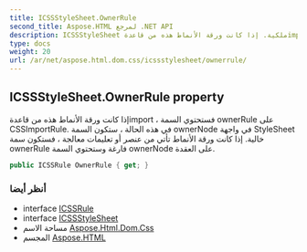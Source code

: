 ```yaml
---
title: ICSSStyleSheet.OwnerRule
second_title: Aspose.HTML لمرجع .NET API
description: ICSSStyleSheet ملكية. إذا كانت ورقة الأنماط هذه من قاعدةimport  فستحتوي السمة ownerRule على CSSImportRule. في هذه الحالة  ستكون السمة ownerNode في واجهة StyleSheet خالية. إذا كانت ورقة الأنماط تأتي من عنصر أو تعليمات معالجة  فستكون سمة ownerRule فارغة وستحتوي السمة ownerNode على العقدة.
type: docs
weight: 20
url: /ar/net/aspose.html.dom.css/icssstylesheet/ownerrule/
---
```

## ICSSStyleSheet.OwnerRule property

إذا كانت ورقة الأنماط هذه من قاعدةimport ، فستحتوي السمة ownerRule على CSSImportRule. في هذه الحالة ، ستكون السمة ownerNode في واجهة StyleSheet خالية. إذا كانت ورقة الأنماط تأتي من عنصر أو تعليمات معالجة ، فستكون سمة ownerRule فارغة وستحتوي السمة ownerNode على العقدة.

```csharp
public ICSSRule OwnerRule { get; }
```

### أنظر أيضا

* interface [ICSSRule](../../icssrule/)
* interface [ICSSStyleSheet](../)
* مساحة الاسم [Aspose.Html.Dom.Css](../../icssstylesheet/)
* المجسم [Aspose.HTML](../../../)


